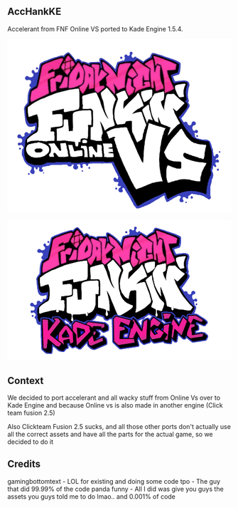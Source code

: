 ## AccHankKE
Accelerant from FNF Online VS ported to Kade Engine 1.5.4.


![online vs logo](1441.png)

![ke logo](KadeEngineLogo.png)

## Context
We decided to port accelerant and all wacky stuff from Online Vs over to Kade Engine
and because Online vs is also made in another engine (Click team fusion 2.5)

Also Clickteam Fusion 2.5 sucks, and all those other ports don't actually use all the correct assets and have all the parts for the actual game, so we decided to do it

## Credits

gamingbottomtext - LOL for existing and doing some code
tpo - The guy that did 99.99% of the code
panda funny - All I did was give you guys the assets you guys told me to do lmao.. and 0.001% of code
